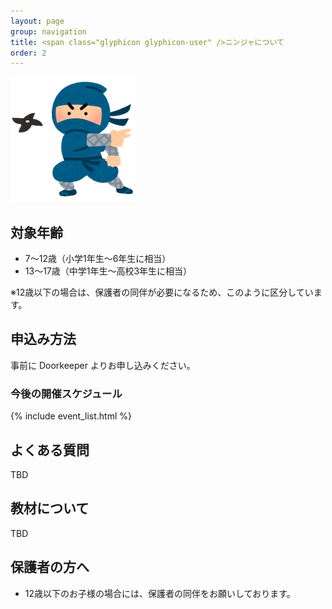 ```yaml
---
layout: page
group: navigation
title: <span class="glyphicon glyphicon-user" />ニンジャについて
order: 2
---
```


<img src="/images/ninja_syuriken_man.png" />

## 対象年齢

* 7〜12歳（小学1年生～6年生に相当）
* 13〜17歳（中学1年生～高校3年生に相当）

※12歳以下の場合は、保護者の同伴が必要になるため、このように区分しています。

## 申込み方法

事前に Doorkeeper よりお申し込みください。

### 今後の開催スケジュール

{% include event_list.html %}

## よくある質問

TBD

## 教材について

TBD

## 保護者の方へ

* 12歳以下のお子様の場合には、保護者の同伴をお願いしております。
